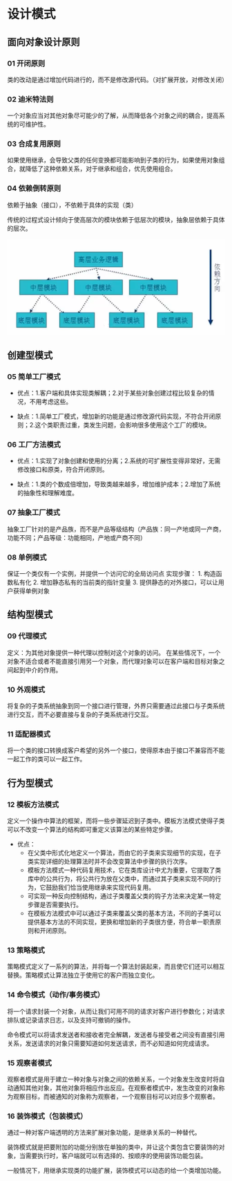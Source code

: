 # 设计模式

## 面向对象设计原则

### 01 开闭原则

类的改动是通过增加代码进行的，而不是修改源代码。（对扩展开放，对修改关闭）

### 02 迪米特法则

 一个对象应当对其他对象尽可能少的了解，从而降低各个对象之间的耦合，提高系统的可维护性。

### 03 合成复用原则

如果使用继承，会导致父类的任何变换都可能影响到子类的行为，如果使用对象组合，就降低了这种依赖关系，对于继承和组合，优先使用组合。

### 04 依赖倒转原则

依赖于抽象（接口），不依赖于具体的实现（类）

传统的过程式设计倾向于使高层次的模块依赖于低层次的模块，抽象层依赖于具体的层次。

![image-20211009154900999](README.assets/image-20211009154900999.png)

## 创建型模式

### 05 简单工厂模式

- 优点：1.客户端和具体实现类解耦；2.对于某些对象创建过程比较复杂的情况，不用考虑这些。

- 缺点：1.简单工厂模式，增加新的功能是通过修改源代码实现，不符合开闭原则；2.这个类职责过重，类发生问题，会影响很多使用这个工厂的模块。

### 06 工厂方法模式

- 优点：1.实现了对象创建和使用的分离；2.系统的可扩展性变得非常好，无需修改接口和原类，符合开闭原则。

- 缺点：1.类的个数成倍增加，导致类越来越多，增加维护成本；2.增加了系统的抽象性和理解难度。

### 07 抽象工厂模式

抽象工厂针对的是产品族，而不是产品等级结构（产品族：同一产地或同一产商，功能不同；产品等级：功能相同，产地或产商不同）

### 08 单例模式

保证一个类仅有一个实例，并提供一个访问它的全局访问点
实现步骤：
       1. 构造函数私有化
       2. 增加静态私有的当前类的指针变量
       3. 提供静态的对外接口，可以让用户获得单例对象

## 结构型模式

### 09 代理模式

定义：为其他对象提供一种代理以控制对这个对象的访问。
在某些情况下，一个对象不适合或者不能直接引用另一个对象，而代理对象可以在客户端和目标对象之间起到中介的作用。

### 10 外观模式

将复杂的子类系统抽象到同一个接口进行管理，外界只需要通过此接口与子类系统进行交互，而不必要直接与复杂的子类系统进行交互。

### 11 适配器模式

将一个类的接口转换成客户希望的另外一个接口，使得原本由于接口不兼容而不能一起工作的类可以一起工作。

## 行为型模式

### 12 模板方法模式

定义一个操作中算法的框架，而将一些步骤延迟到子类中。模板方法模式使得子类可以不改变一个算法的结构即可重定义该算法的某些特定步骤。

- 优点：
  - 在父类中形式化地定义一个算法，而由它的子类来实现细节的实现，在子类实现详细的处理算法时并不会改变算法中步骤的执行次序。
  - 模板方法模式一种代码复用技术，它在类库设计中尤为重要，它提取了类库中的公共行为，将公共行为放在父类中，而通过其子类来实现不同的行为，它鼓励我们恰当使用继承来实现代码复用。
  - 可实现一种反向控制结构，通过子类覆盖父类的钩子方法来决定某一特定步骤是否需要执行。
  - 在模板方法模式中可以通过子类来覆盖父类的基本方法，不同的子类可以提供基本方法的不同实现，更换和增加新的子类很方便，符合单一职责原则和开闭原则。

### 13 策略模式

策略模式定义了一系列的算法，并将每一个算法封装起来，而且使它们还可以相互替换。策略模式让算法独立于使用它的客户而独立变化。

### 14 命令模式（动作/事务模式）

将一个请求封装一个对象，从而让我们可用不同的请求对客户进行参数化；对请求排队或记录请求日志，以及支持可撤销的操作。

命令模式可以将请求发送者和接收者完全解耦，发送者与接受者之间没有直接引用关系，发送请求的对象只需要知道如何发送请求，而不必知道如何完成请求。

### 15 观察者模式

观察者模式是用于建立一种对象与对象之间的依赖关系，一个对象发生改变时将自动通知其他对象，其他对象将相应作出反应。在观察者模式中，发生改变的对象称为观察目标，而被通知的对象称为观察者，一个观察目标可以对应多个观察者。

### 16 装饰模式（包装模式）

通过一种对客户端透明的方法来扩展对象功能，是继承关系的一种替代。

装饰模式就是把要附加的功能分别放在单独的类中，并让这个类包含它要装饰的对象，当需要执行时，客户端就可以有选择的、按顺序的使用装饰功能包装。

一般情况下，用继承实现类的功能扩展，装饰模式可以动态的给一个类增加功能。
